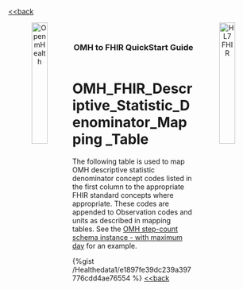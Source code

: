 [<<back](../README.md)
<!---
tags: omh2fhir
title: wide-template
--->

<!-- icons -->
<header>
<a href="https://www.openmhealth.org/">
<img align="left" width="25%" height="25%" src="https://www.openmhealth.org/wp-content/themes/openmhealth2015/dist/images/logo@2x.png" alt="Open mHealth">
</a>


<a href="http://hl7.org/fhir">
<img align="right" width="25%" height="25%" src="http://build.fhir.org/assets/images/fhir-logo-www.png" alt="HL7 FHIR">
</a>

<br />

<h3 class="logoHeader" align="center">OMH to FHIR QuickStart Guide</h3>
</header>


<!-- wide style: to accomodate tables -->



# OMH_FHIR_Descriptive_Statistic_Denominator_Mapping _Table

The following table is used to map OMH descriptive statistic denominator concept codes listed in the first column to the appropriate FHIR standard concepts where appropriate. These codes are appended to Observation codes and units as described in mapping tables. See the [OMH step-count schema instance - with maximum day](/tJ_duM27R0KetqQiHMIyqg#OMH-step-count-schema-instance---with-maximum-day) for an example.

{%gist /Healthedata1/e1897fe39dc239a397776cdd4ae76554 %}
[<<back](../README.md)